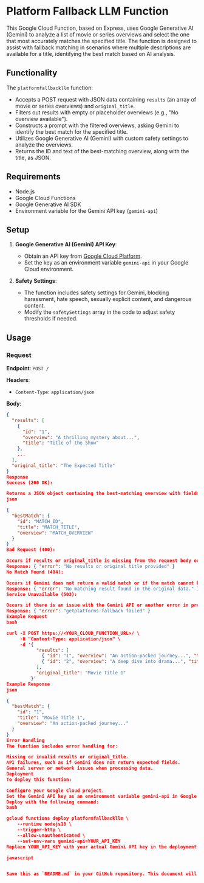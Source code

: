 # Platform Fallback LLM Function

This Google Cloud Function, based on Express, uses Google Generative AI (Gemini) to analyze a list of movie or series overviews and select the one that most accurately matches the specified title. The function is designed to assist with fallback matching in scenarios where multiple descriptions are available for a title, identifying the best match based on AI analysis.

## Functionality

The `platformfallbackllm` function:
- Accepts a POST request with JSON data containing `results` (an array of movie or series overviews) and `original_title`.
- Filters out results with empty or placeholder overviews (e.g., "No overview available").
- Constructs a prompt with the filtered overviews, asking Gemini to identify the best match for the specified title.
- Utilizes Google Generative AI (Gemini) with custom safety settings to analyze the overviews.
- Returns the ID and text of the best-matching overview, along with the title, as JSON.

## Requirements

- Node.js
- Google Cloud Functions
- Google Generative AI SDK
- Environment variable for the Gemini API key (`gemini-api`)

## Setup

1. **Google Generative AI (Gemini) API Key**:
   - Obtain an API key from [Google Cloud Platform](https://cloud.google.com/generative-ai).
   - Set the key as an environment variable `gemini-api` in your Google Cloud environment.

2. **Safety Settings**:
   - The function includes safety settings for Gemini, blocking harassment, hate speech, sexually explicit content, and dangerous content.
   - Modify the `safetySettings` array in the code to adjust safety thresholds if needed.

## Usage

### Request

**Endpoint**: `POST /`

**Headers**:
- `Content-Type`: `application/json`

**Body**:
```json
{
  "results": [
    {
      "id": "1",
      "overview": "A thrilling mystery about...",
      "title": "Title of the Show"
    },
    ...
  ],
  "original_title": "The Expected Title"
}
Response
Success (200 OK):

Returns a JSON object containing the best-matching overview with fields id, title, and overview.
json

{
  "bestMatch": {
    "id": "MATCH_ID",
    "title": "MATCH_TITLE",
    "overview": "MATCH_OVERVIEW"
  }
}
Bad Request (400):

Occurs if results or original_title is missing from the request body or if there are no valid overviews.
Response: { "error": "No results or original title provided" }
No Match Found (404):

Occurs if Gemini does not return a valid match or if the match cannot be found in the original data.
Response: { "error": "No matching result found in the original data." }
Service Unavailable (503):

Occurs if there is an issue with the Gemini API or another error in processing.
Response: { "error": "getplatforms-fallback failed" }
Example Request
bash

curl -X POST https://<YOUR_CLOUD_FUNCTION_URL>/ \
     -H "Content-Type: application/json" \
     -d '{
           "results": [
             { "id": "1", "overview": "An action-packed journey...", "title": "Movie Title 1" },
             { "id": "2", "overview": "A deep dive into drama...", "title": "Movie Title 2" }
           ],
           "original_title": "Movie Title 1"
         }'
Example Response
json

{
  "bestMatch": {
    "id": "1",
    "title": "Movie Title 1",
    "overview": "An action-packed journey..."
  }
}
Error Handling
The function includes error handling for:

Missing or invalid results or original_title.
API failures, such as if Gemini does not return expected fields.
General server or network issues when processing data.
Deployment
To deploy this function:

Configure your Google Cloud project.
Set the Gemini API key as an environment variable gemini-api in Google Cloud.
Deploy with the following command:
bash

gcloud functions deploy platformfallbackllm \
    --runtime nodejs18 \
    --trigger-http \
    --allow-unauthenticated \
    --set-env-vars gemini-api=YOUR_API_KEY
Replace YOUR_API_KEY with your actual Gemini API key in the deployment command.

javascript


Save this as `README.md` in your GitHub repository. This document will serve as the main documentation for the repository on GitHub.